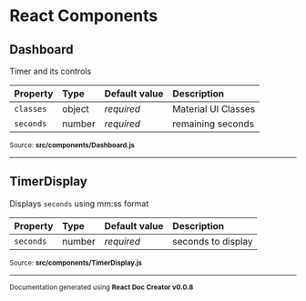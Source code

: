 # React Components

## Dashboard

Timer and its controls

Property | Type | Default value | Description
:--- | :--- | :--- | :---
`classes`|object|_required_|Material UI Classes
`seconds`|number|_required_|remaining seconds

<sub>Source: **src/components/Dashboard.js**</sub>

-----

## TimerDisplay

Displays ```seconds``` using mm:ss format

Property | Type | Default value | Description
:--- | :--- | :--- | :---
`seconds`|number|_required_|seconds to display

<sub>Source: **src/components/TimerDisplay.js**</sub>

-----

<sub>Documentation generated using **React Doc Creator v0.0.8**</sub>
